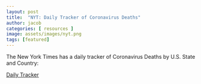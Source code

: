 ```yaml
---
layout: post
title:  "NYT: Daily Tracker of Coronavirus Deaths"
author: jacob
categories: [ resources ]
image: assets/images/nyt.png
tags: [featured]
---
```


The New York Times has a daily tracker of Coronavirus Deaths by U.S. State and Country:

[Daily Tracker](https://www.nytimes.com/interactive/2020/03/21/upshot/coronavirus-deaths-by-country.html?action=click&module=Top%20Stories&pgtype=Homepage)
